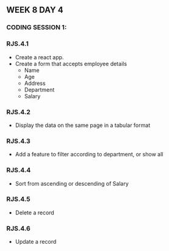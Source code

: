 ## WEEK 8 DAY 4

### CODING SESSION 1:

### RJS.4.1
- Create a react app.
- Create a form that accepts employee details
    -  Name
    -  Age
    -  Address
    -  Department
    -  Salary

### RJS.4.2
- Display the data on the same page in a tabular format

### RJS.4.3
- Add a feature to filter according to department, or show all

### RJS.4.4
- Sort from ascending or descending of Salary

### RJS.4.5
- Delete a record

### RJS.4.6
- Update a record